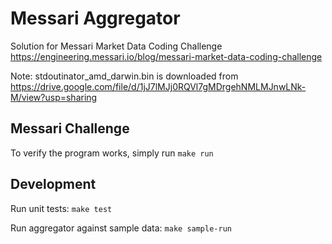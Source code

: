 # Messari Aggregator

Solution for Messari Market Data Coding Challenge https://engineering.messari.io/blog/messari-market-data-coding-challenge

Note: stdoutinator_amd_darwin.bin is downloaded from https://drive.google.com/file/d/1jJ7lMJj0RQVl7gMDrgehNMLMJnwLNk-M/view?usp=sharing

## Messari Challenge

To verify the program works, simply run `make run`

## Development

Run unit tests: `make test`

Run aggregator against sample data: `make sample-run`
